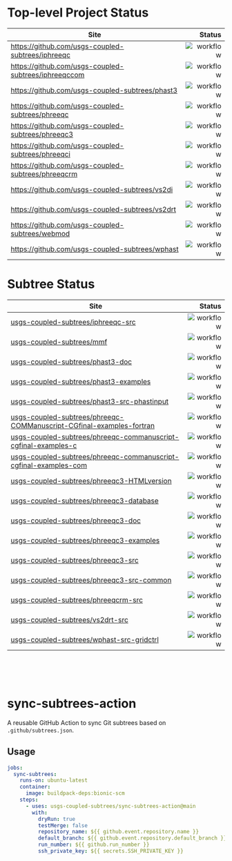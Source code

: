 # Top-level Project Status

| Site                                                 |                                                                                                    Status |
|------------------------------------------------------|----------------------------------------------------------------------------------------------------------:|
| https://github.com/usgs-coupled-subtrees/iphreeqc    | ![workflow](https://github.com/usgs-coupled-subtrees/iphreeqc/actions/workflows/subtree.yml/badge.svg)    |
| https://github.com/usgs-coupled-subtrees/iphreeqccom | ![workflow](https://github.com/usgs-coupled-subtrees/iphreeqccom/actions/workflows/subtree.yml/badge.svg) |
| https://github.com/usgs-coupled-subtrees/phast3      | ![workflow](https://github.com/usgs-coupled-subtrees/phast3/actions/workflows/subtree.yml/badge.svg)      |
| https://github.com/usgs-coupled-subtrees/phreeqc     | ![workflow](https://github.com/usgs-coupled-subtrees/phreeqc/actions/workflows/subtree.yml/badge.svg)     |
| https://github.com/usgs-coupled-subtrees/phreeqc3    | ![workflow](https://github.com/usgs-coupled-subtrees/phreeqc3/actions/workflows/subtree.yml/badge.svg)    |
| https://github.com/usgs-coupled-subtrees/phreeqci    | ![workflow](https://github.com/usgs-coupled-subtrees/phreeqci/actions/workflows/subtree.yml/badge.svg)    |
| https://github.com/usgs-coupled-subtrees/phreeqcrm   | ![workflow](https://github.com/usgs-coupled-subtrees/phreeqcrm/actions/workflows/subtree.yml/badge.svg)   |
| https://github.com/usgs-coupled-subtrees/vs2di       | ![workflow](https://github.com/usgs-coupled-subtrees/phreeqcrm/actions/workflows/subtree.yml/badge.svg)   |
| https://github.com/usgs-coupled-subtrees/vs2drt      | ![workflow](https://github.com/usgs-coupled-subtrees/vs2drt/actions/workflows/subtree.yml/badge.svg)      |
| https://github.com/usgs-coupled-subtrees/webmod      | ![workflow](https://github.com/usgs-coupled-subtrees/webmod/actions/workflows/subtree.yml/badge.svg)      |
| https://github.com/usgs-coupled-subtrees/wphast      | ![workflow](https://github.com/usgs-coupled-subtrees/wphast/actions/workflows/subtree.yml/badge.svg)      |


# Subtree Status

| Site                                                                                                                                                            |                                                                                                                                       Status |
|-----------------------------------------------------------------------------------------------------------------------------------------------------------------|---------------------------------------------------------------------------------------------------------------------------------------------:|
| [usgs-coupled-subtrees/iphreeqc-src](https://github.com/usgs-coupled-subtrees/iphreeqc-src)                                                                     | ![workflow](https://github.com/usgs-coupled-subtrees/iphreeqc-src/actions/workflows/subtree.yml/badge.svg)                                   |
| [usgs-coupled-subtrees/mmf](https://github.com/usgs-coupled-subtrees/mmf)                                                                                       | ![workflow](https://github.com/usgs-coupled-subtrees/mmf/actions/workflows/subtree.yml/badge.svg)                                            |
| [usgs-coupled-subtrees/phast3-doc](https://github.com/usgs-coupled-subtrees/phast3-doc)                                                                         | ![workflow](https://github.com/usgs-coupled-subtrees/phast3-doc/actions/workflows/subtree.yml/badge.svg)                                     |
| [usgs-coupled-subtrees/phast3-examples](https://github.com/usgs-coupled-subtrees/phast3-examples)                                                               | ![workflow](https://github.com/usgs-coupled-subtrees/phast3-examples/actions/workflows/subtree.yml/badge.svg)                                |
| [usgs-coupled-subtrees/phast3-src-phastinput](https://github.com/usgs-coupled-subtrees/phast3-src-phastinput)                                                   | ![workflow](https://github.com/usgs-coupled-subtrees/phast3-src-phastinput/actions/workflows/subtree.yml/badge.svg)                          |
| [usgs-coupled-subtrees/phreeqc-COMManuscript-CGfinal-examples-fortran](https://github.com/usgs-coupled-subtrees/phreeqc-COMManuscript-CGfinal-examples-fortran) | ![workflow](https://github.com/usgs-coupled-subtrees/phreeqc-COMManuscript-CGfinal-examples-fortran/actions/workflows/subtree.yml/badge.svg) |
| [usgs-coupled-subtrees/phreeqc-commanuscript-cgfinal-examples-c](https://github.com/usgs-coupled-subtrees/phreeqc-commanuscript-cgfinal-examples-c)             | ![workflow](https://github.com/usgs-coupled-subtrees/phreeqc-commanuscript-cgfinal-examples-c/actions/workflows/subtree.yml/badge.svg)       |
| [usgs-coupled-subtrees/phreeqc-commanuscript-cgfinal-examples-com](https://github.com/usgs-coupled-subtrees/phreeqc-commanuscript-cgfinal-examples-com)         | ![workflow](https://github.com/usgs-coupled-subtrees/phreeqc-commanuscript-cgfinal-examples-com/actions/workflows/subtree.yml/badge.svg)     |
| [usgs-coupled-subtrees/phreeqc3-HTMLversion](https://github.com/usgs-coupled-subtrees/phreeqc3-HTMLversion)                                                     | ![workflow](https://github.com/usgs-coupled-subtrees/phreeqc3-HTMLversion/actions/workflows/subtree.yml/badge.svg)                           |
| [usgs-coupled-subtrees/phreeqc3-database](https://github.com/usgs-coupled-subtrees/phreeqc3-database)                                                           | ![workflow](https://github.com/usgs-coupled-subtrees/phreeqc3-database/actions/workflows/subtree.yml/badge.svg)                              |
| [usgs-coupled-subtrees/phreeqc3-doc](https://github.com/usgs-coupled-subtrees/phreeqc3-doc)                                                                     | ![workflow](https://github.com/usgs-coupled-subtrees/phreeqc3-doc/actions/workflows/subtree.yml/badge.svg)                                   |
| [usgs-coupled-subtrees/phreeqc3-examples](https://github.com/usgs-coupled-subtrees/phreeqc3-examples)                                                           | ![workflow](https://github.com/usgs-coupled-subtrees/phreeqc3-examples/actions/workflows/subtree.yml/badge.svg)                              |
| [usgs-coupled-subtrees/phreeqc3-src](https://github.com/usgs-coupled-subtrees/phreeqc3-src)                                                                     | ![workflow](https://github.com/usgs-coupled-subtrees/phreeqc3-src/actions/workflows/subtree.yml/badge.svg)                                   |
| [usgs-coupled-subtrees/phreeqc3-src-common](https://github.com/usgs-coupled-subtrees/phreeqc3-src-common)                                                       | ![workflow](https://github.com/usgs-coupled-subtrees/phreeqc3-src-common/actions/workflows/subtree.yml/badge.svg)                            |
| [usgs-coupled-subtrees/phreeqcrm-src](https://github.com/usgs-coupled-subtrees/phreeqcrm-src)                                                                   | ![workflow](https://github.com/usgs-coupled-subtrees/phreeqcrm-src/actions/workflows/subtree.yml/badge.svg)                                  |
| [usgs-coupled-subtrees/vs2drt-src](https://github.com/usgs-coupled-subtrees/vs2drt-src)                                                                         | ![workflow](https://github.com/usgs-coupled-subtrees/vs2drt-src/actions/workflows/subtree.yml/badge.svg)                                     |
| [usgs-coupled-subtrees/wphast-src-gridctrl](https://github.com/usgs-coupled-subtrees/wphast-src-gridctrl)                                                       | ![workflow](https://github.com/usgs-coupled-subtrees/wphast-src-gridctrl/actions/workflows/subtree.yml/badge.svg)                            |


<br>
<br>
<br>

# sync-subtrees-action

A reusable GitHub Action to sync Git subtrees based on `.github/subtrees.json`.

## Usage

```yaml
jobs:
  sync-subtrees:
    runs-on: ubuntu-latest
    container:
      image: buildpack-deps:bionic-scm
    steps:
      - uses: usgs-coupled-subtrees/sync-subtrees-action@main
        with:
          dryRun: true
          testMerge: false
          repository_name: ${{ github.event.repository.name }}
          default_branch: ${{ github.event.repository.default_branch }}
          run_number: ${{ github.run_number }}
          ssh_private_key: ${{ secrets.SSH_PRIVATE_KEY }}
        
